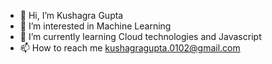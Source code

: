 - 👋 Hi, I’m Kushagra Gupta
- 👀 I’m interested in Machine Learning
- 🌱 I’m currently learning Cloud technologies and Javascript
- 📫 How to reach me kushagragupta.0102@gmail.com

<!---
kuchu0102/kuchu0102 is a ✨ special ✨ repository because its `README.md` (this file) appears on your GitHub profile.
You can click the Preview link to take a look at your changes.
--->
